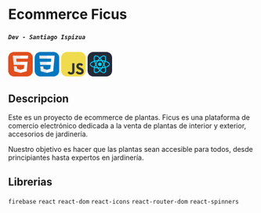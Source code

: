 # Ecommerce Ficus

##### `Dev - Santiago Ispizua`

<div aling="center">
<img src="https://raw.githubusercontent.com/tandpfun/skill-icons/65dea6c4eaca7da319e552c09f4cf5a9a8dab2c8/icons/HTML.svg" width="50"/>
<img src="https://raw.githubusercontent.com/tandpfun/skill-icons/65dea6c4eaca7da319e552c09f4cf5a9a8dab2c8/icons/CSS.svg" width="50"/>
<img src="https://raw.githubusercontent.com/tandpfun/skill-icons/65dea6c4eaca7da319e552c09f4cf5a9a8dab2c8/icons/JavaScript.svg" width="50"/>
<img src="https://raw.githubusercontent.com/tandpfun/skill-icons/65dea6c4eaca7da319e552c09f4cf5a9a8dab2c8/icons/React-Dark.svg" width="50"/>
</div>

## Descripcion

Este es un proyecto de ecommerce de plantas.
Ficus es una plataforma de comercio electrónico dedicada a la venta de plantas de interior y exterior, accesorios de jardinería.

Nuestro objetivo es hacer que las plantas sean accesible para todos, desde principiantes hasta expertos en jardinería.


## Librerias

`firebase` `react` `react-dom` `react-icons` `react-router-dom` `react-spinners`

